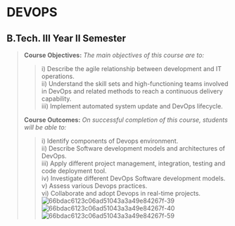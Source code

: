 # DEVOPS
## B.Tech. III Year II Semester
</hr>

> <b>Course Objectives:</b> <i>The main objectives of this course are to:</i><br/>
>> i) Describe the agile relationship between development and IT operations.<br/>
>> ii) Understand the skill sets and high-functioning teams involved in DevOps and related methods to reach a continuous delivery capability.<br/>
>> iii) Implement automated system update and DevOps lifecycle.<br/>
>
> <b>Course Outcomes:</b><i> On successful completion of this course, students will be able to:</i><br/>
>> i) Identify components of Devops environment.<br/>
>> ii) Describe Software development models and architectures of DevOps.<br/>
>> iii) Apply different project management, integration, testing and code deployment tool.<br/>
>> iv) Investigate different DevOps Software development models.<br/>
>> v) Assess various Devops practices.<br/>
>> vi) Collaborate and adopt Devops in real-time projects.<br/>
![66bdac6123c06ad51043a3a49e84267f-39](https://github.com/get002/Devops_csmbc/assets/96179184/53aeeffe-df5c-41ce-b8f1-f23d73190ca7)
![66bdac6123c06ad51043a3a49e84267f-40](https://github.com/get002/Devops_csmbc/assets/96179184/46799ef5-e663-4293-9b9f-39a5615b026d)
![66bdac6123c06ad51043a3a49e84267f-59](https://github.com/get002/Devops_csmbc/assets/96179184/8b5940fa-9d0c-4694-8b57-433e68638fdf)
